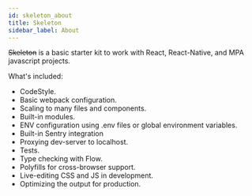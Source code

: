 ```yaml
---
id: skeleton_about
title: Skeleton
sidebar_label: About
---
```


~~Skeleton~~ is a basic starter kit to work with React, React-Native, and MPA javascript projects.

What's included: 

- CodeStyle.
- Basic webpack configuration.
- Scaling to many files and components. 
- Built-in modules.
- ENV configuration using .env files or global environment variables.
- Built-in Sentry integration
- Proxying dev-server to localhost.
- Tests.
- Type checking with Flow.
- Polyfills for cross-browser support.
- Live-editing CSS and JS in development.
- Optimizing the output for production.